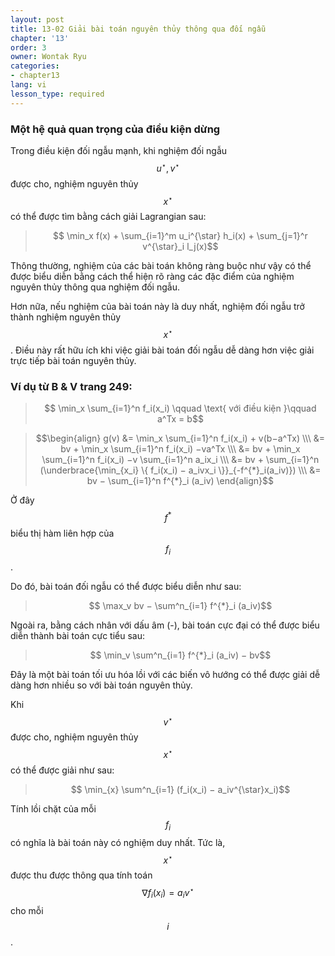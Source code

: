 ```yaml
---
layout: post
title: 13-02 Giải bài toán nguyên thủy thông qua đối ngẫu
chapter: '13'
order: 3
owner: Wontak Ryu
categories:
- chapter13
lang: vi
lesson_type: required
---
```


### Một hệ quả quan trọng của điều kiện dừng
Trong điều kiện đối ngẫu mạnh, khi nghiệm đối ngẫu $$u^{\star}, v^{\star}$$ được cho, nghiệm nguyên thủy $$x^{\star}$$ có thể được tìm bằng cách giải Lagrangian sau:

> $$ \min_x f(x) + \sum_{i=1}^m u_i^{\star} h_i(x) + \sum_{j=1}^r v^{\star}_i l_j(x)$$

Thông thường, nghiệm của các bài toán không ràng buộc như vậy có thể được biểu diễn bằng cách thể hiện rõ ràng các đặc điểm của nghiệm nguyên thủy thông qua nghiệm đối ngẫu.

Hơn nữa, nếu nghiệm của bài toán này là duy nhất, nghiệm đối ngẫu trở thành nghiệm nguyên thủy $$x^{\star}$$.
Điều này rất hữu ích khi việc giải bài toán đối ngẫu dễ dàng hơn việc giải trực tiếp bài toán nguyên thủy.


### Ví dụ từ B & V trang 249:
> $$ \min_x \sum_{i=1}^n f_i(x_i) \qquad \text{ với điều kiện }\qquad a^Tx = b$$


> $$\begin{align}
> g(v) &= \min_x \sum_{i=1}^n f_i(x_i) + v(b−a^Tx) \\\
> &= bv + \min_x \sum_{i=1}^n f_i(x_i) −va^Tx \\\
> &= bv + \min_x \sum_{i=1}^n f_i(x_i) −v \sum_{i=1}^n a_ix_i \\\
> &= bv + \sum_{i=1}^n (\underbrace{\min_{x_i} \{ f_i(x_i) − a_ivx_i \}}_{-f^{*}_i(a_iv)}) \\\
> &= bv − \sum_{i=1}^n f^{*}_i (a_iv)
> \end{align}$$
 
Ở đây $$f^{*}$$ biểu thị hàm liên hợp của $$f_i$$.

Do đó, bài toán đối ngẫu có thể được biểu diễn như sau:
> $$ \max_v bv − \sum^n_{i=1} f^{*}_i (a_iv)$$

Ngoài ra, bằng cách nhân với dấu âm (-), bài toán cực đại có thể được biểu diễn thành bài toán cực tiểu sau:
> $$ \min_v \sum^n_{i=1} f^{*}_i (a_iv) − bv$$

Đây là một bài toán tối ưu hóa lồi với các biến vô hướng có thể được giải dễ dàng hơn nhiều so với bài toán nguyên thủy.

Khi $$v^{\star}$$ được cho, nghiệm nguyên thủy $$x^{\star}$$ có thể được giải như sau:
> $$ \min_{x} \sum^n_{i=1} (f_i(x_i) − a_iv^{\star}x_i)$$

Tính lồi chặt của mỗi $$f_i$$ có nghĩa là bài toán này có nghiệm duy nhất.
Tức là, $$x^{\star}$$ được thu được thông qua tính toán $$∇f_i(x_i) = a_iv^{\star}$$ cho mỗi $$i$$.

